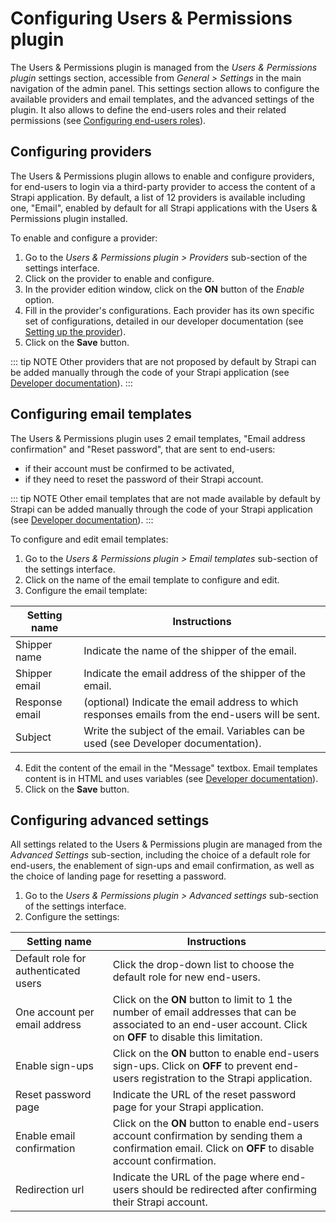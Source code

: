 # Configuring Users & Permissions plugin

The Users & Permissions plugin is managed from the *Users & Permissions plugin* settings section, accessible from *General > Settings* in the main navigation of the admin panel. This settings section allows to configure the available providers and email templates, and the advanced settings of the plugin. It also allows to define the end-users roles and their related permissions (see [Configuring end-users roles](../users-roles-permissions/configuring-end-users-roles.md)).

## Configuring providers

The Users & Permissions plugin allows to enable and configure providers, for end-users to login via a third-party provider to access the content of a Strapi application. By default, a list of 12 providers is available including one, "Email", enabled by default for all Strapi applications with the Users & Permissions plugin installed.

To enable and configure a provider:

1. Go to the *Users & Permissions plugin > Providers* sub-section of the settings interface.
2. Click on the provider to enable and configure.
3. In the provider edition window, click on the **ON** button of the *Enable* option.
4. Fill in the provider's configurations. Each provider has its own specific set of configurations, detailed in our developer documentation (see [Setting up the provider](https://strapi.io/documentation/developer-docs/latest/development/plugins/users-permissions.html#setting-up-the-provider-examples)).
5. Click on the **Save** button.

::: tip NOTE
Other providers that are not proposed by default by Strapi can be added manually through the code of your Strapi application (see [Developer documentation](https://strapi.io/documentation/developer-docs/latest/development/plugins/users-permissions.html)).
:::

## Configuring email templates

The Users & Permissions plugin uses 2 email templates, "Email address confirmation" and "Reset password", that are sent to end-users:

- if their account must be confirmed to be activated,
- if they need to reset the password of their Strapi account.

::: tip NOTE
Other email templates that are not made available by default by Strapi can be added manually through the code of your Strapi application (see [Developer documentation](https://strapi.io/documentation/developer-docs/latest/development/plugins/users-permissions.html)).
:::

To configure and edit email templates:

1. Go to the *Users & Permissions plugin > Email templates* sub-section of the settings interface.
2. Click on the name of the email template to configure and edit.
3. Configure the email template:

| Setting name   | Instructions                                                                                     |
| -------------- | -------------------------------------------------------------------------------------------------|
| Shipper name   | Indicate the name of the shipper of the email.                                                   |
| Shipper email  | Indicate the email address of the shipper of the email.                                          |
| Response email | (optional) Indicate the email address to which responses emails from the end-users will be sent. |
| Subject        | Write the subject of the email. Variables can be used (see Developer documentation).             |

4. Edit the content of the email in the "Message" textbox. Email templates content is in HTML and uses variables (see [Developer documentation](https://strapi.io/documentation/developer-docs/latest/development/plugins/users-permissions.html)).
5. Click on the **Save** button.

## Configuring advanced settings

All settings related to the Users & Permissions plugin are managed from the *Advanced Settings* sub-section, including the choice of a default role for end-users, the enablement of sign-ups and email confirmation, as well as the choice of landing page for resetting a password.

1. Go to the *Users & Permissions plugin > Advanced settings* sub-section of the settings interface.
2. Configure the settings:

| Setting name                         | Instructions                                                                                                                                                       |
| ------------------------------------ | -------------------------------------------------------------------------------------------------------------------------------------------------------------------|
| Default role for authenticated users | Click the drop-down list to choose the default role for new end-users.                                                                                             |
| One account per email address        | Click on the **ON** button to limit to 1 the number of email addresses that can be associated to an end-user account. Click on **OFF** to disable this limitation. |
| Enable sign-ups                      | Click on the **ON** button to enable end-users sign-ups. Click on **OFF** to prevent end-users registration to the Strapi application.                             |
| Reset password page                  | Indicate the URL of the reset password page for your Strapi application.                                                                                           |
| Enable email confirmation            | Click on the **ON** button to enable end-users account confirmation by sending them a confirmation email. Click on **OFF** to disable account confirmation.        |
| Redirection url                      | Indicate the URL of the page where end-users should be redirected after confirming their Strapi account.                                                           |